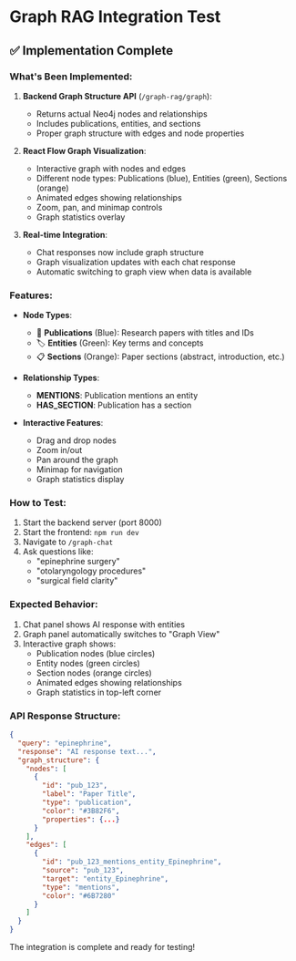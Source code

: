 # Graph RAG Integration Test

## ✅ Implementation Complete

### What's Been Implemented:

1. **Backend Graph Structure API** (`/graph-rag/graph`):
   - Returns actual Neo4j nodes and relationships
   - Includes publications, entities, and sections
   - Proper graph structure with edges and node properties

2. **React Flow Graph Visualization**:
   - Interactive graph with nodes and edges
   - Different node types: Publications (blue), Entities (green), Sections (orange)
   - Animated edges showing relationships
   - Zoom, pan, and minimap controls
   - Graph statistics overlay

3. **Real-time Integration**:
   - Chat responses now include graph structure
   - Graph visualization updates with each chat response
   - Automatic switching to graph view when data is available

### Features:

- **Node Types**:
  - 📄 **Publications** (Blue): Research papers with titles and IDs
  - 🏷️ **Entities** (Green): Key terms and concepts
  - 📋 **Sections** (Orange): Paper sections (abstract, introduction, etc.)

- **Relationship Types**:
  - **MENTIONS**: Publication mentions an entity
  - **HAS_SECTION**: Publication has a section

- **Interactive Features**:
  - Drag and drop nodes
  - Zoom in/out
  - Pan around the graph
  - Minimap for navigation
  - Graph statistics display

### How to Test:

1. Start the backend server (port 8000)
2. Start the frontend: `npm run dev`
3. Navigate to `/graph-chat`
4. Ask questions like:
   - "epinephrine surgery"
   - "otolaryngology procedures"
   - "surgical field clarity"

### Expected Behavior:

1. Chat panel shows AI response with entities
2. Graph panel automatically switches to "Graph View"
3. Interactive graph shows:
   - Publication nodes (blue circles)
   - Entity nodes (green circles)
   - Section nodes (orange circles)
   - Animated edges showing relationships
   - Graph statistics in top-left corner

### API Response Structure:

```json
{
  "query": "epinephrine",
  "response": "AI response text...",
  "graph_structure": {
    "nodes": [
      {
        "id": "pub_123",
        "label": "Paper Title",
        "type": "publication",
        "color": "#3B82F6",
        "properties": {...}
      }
    ],
    "edges": [
      {
        "id": "pub_123_mentions_entity_Epinephrine",
        "source": "pub_123",
        "target": "entity_Epinephrine",
        "type": "mentions",
        "color": "#6B7280"
      }
    ]
  }
}
```

The integration is complete and ready for testing!
